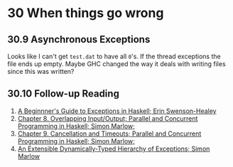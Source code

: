 # 30 When things go wrong

## 30.9 Asynchronous Exceptions

Looks like I can't get `test.dat` to have all `0`'s. If the thread exceptions
the file ends up empty. Maybe GHC changed the way it deals with writing files
since this was written?

## 30.10 Follow-up Reading

1. [A Beginnner's Guide to Exceptions in Haskell; Erin
   Swenson-Healey](https://www.youtube.com/watch?v=PWS0Whf6-wc)
2. [Chapter 8. Overlapping Input/Output; Parallel and Concurrent Programming in
   Haskell; Simon Marlow;](http://chimera.labs.oreilly.com/books/1230000000929/ch08.html)
3. [Chapter 9. Cancellation and Timeouts; Parallel and Concurrent Programming in
   Haskell; Simon Marlow;]( http://chimera.labs.oreilly.com/books/1230000000929/ch09.html)
4. [An Extensible Dynamically-Typed Hierarchy of Exceptions; Simon
   Marlow](http://community.haskell.org/~simonmar/papers/ext-exceptions.pdf)
